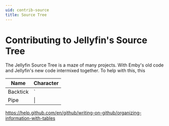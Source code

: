 ```yaml
---
uid: contrib-source
title: Source Tree
---
```


# Contributing to Jellyfin's Source Tree

The Jellyfin Source Tree is a maze of many projects. With Emby's old code and Jellyfin's new code intermixed together. To help with this, this

| Name     | Character |
| ---      | ---       |
| Backtick | `         |
| Pipe     | \|        |


https://help.github.com/en/github/writing-on-github/organizing-information-with-tables
